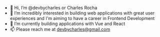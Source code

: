 - 👋 Hi, I’m @devbycharles or Charles Rocha
- 👀 I’m incredibly interested in building web applications with great user experiences and I'm aiming to have a career in Frontend Development
- 🌱 I’m currently building applications with Vue and React
- 📫 Please reach me at devbycharles@gmail.com
